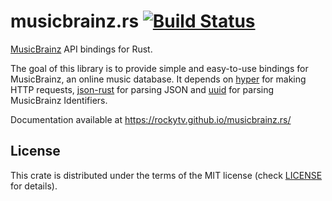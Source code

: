 # musicbrainz.rs [![Build Status](https://travis-ci.org/RockyTV/musicbrainz.rs.svg?branch=master)](https://travis-ci.org/RockyTV/musicbrainz.rs)

[MusicBrainz](https://musicbrainz.org/) API bindings for Rust.

The goal of this library is to provide simple and easy-to-use bindings for MusicBrainz, an online music database. It depends on [hyper](https://github.com/hyperium/hyper) for making HTTP requests, [json-rust](https://github.com/maciejhirsz/json-rust) for parsing JSON and [uuid](https://github.com/rust-lang-nursery/uuid) for parsing MusicBrainz Identifiers.

Documentation available at https://rockytv.github.io/musicbrainz.rs/

## License
This crate is distributed under the terms of the MIT license (check [LICENSE](/LICENSE) for details).
